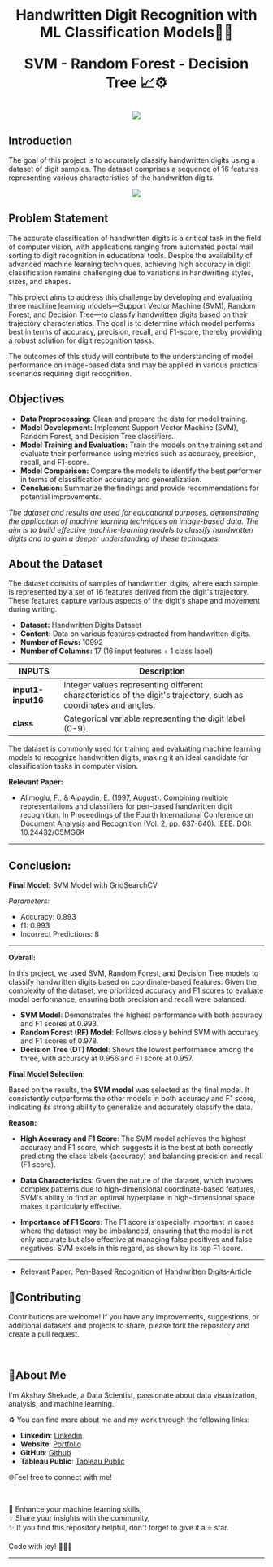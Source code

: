 <h1 align="center">
Handwritten Digit Recognition with ML Classification Models🔢📝
  
SVM - Random Forest - Decision Tree 📈⚙️
</h1>

<p align="center">
  <img src="https://github.com/Duygu-Jones/Machine-Learning-Projects/blob/main/HandWritten_Digit_Recognition_Multi-Class/img/digits2x.png?raw=true"
">
</p>

## Introduction

The goal of this project is to accurately classify handwritten digits using a dataset of digit samples. The dataset comprises a sequence of 16 features representing various characteristics of the handwritten digits.

<p align="center">
  <img src="https://github.com/Duygu-Jones/Machine-Learning-Projects/blob/main/HandWritten_Digit_Recognition_Multi-Class/img/digits3.png?raw=true"
">
</p>


## Problem Statement
The accurate classification of handwritten digits is a critical task in the field of computer vision, with applications ranging from automated postal mail sorting to digit recognition in educational tools. Despite the availability of advanced machine learning techniques, achieving high accuracy in digit classification remains challenging due to variations in handwriting styles, sizes, and shapes. 

This project aims to address this challenge by developing and evaluating three machine learning models—Support Vector Machine (SVM), Random Forest, and Decision Tree—to classify handwritten digits based on their trajectory characteristics. The goal is to determine which model performs best in terms of accuracy, precision, recall, and F1-score, thereby providing a robust solution for digit recognition tasks.

The outcomes of this study will contribute to the understanding of model performance on image-based data and may be applied in various practical scenarios requiring digit recognition.


## Objectives

- **Data Preprocessing:** Clean and prepare the data for model training.
- **Model Development:** Implement Support Vector Machine (SVM), Random Forest, and Decision Tree classifiers.
- **Model Training and Evaluation:** Train the models on the training set and evaluate their performance using metrics such as accuracy, precision, recall, and F1-score.
- **Model Comparison:** Compare the models to identify the best performer in terms of classification accuracy and generalization.
- **Conclusion:** Summarize the findings and provide recommendations for potential improvements.

*The dataset and results are used for educational purposes, demonstrating the application of machine learning techniques on image-based data. The aim is to build effective machine-learning models to classify handwritten digits and to gain a deeper understanding of these techniques.*


## About the Dataset

The dataset consists of samples of handwritten digits, where each sample is represented by a set of 16 features derived from the digit's trajectory. These features capture various aspects of the digit's shape and movement during writing.

- **Dataset:** Handwritten Digits Dataset
- **Content:** Data on various features extracted from handwritten digits.
- **Number of Rows:** 10992
- **Number of Columns:** 17 (16 input features + 1 class label)


| **INPUTS**      | **Description**                                                                                     |
|-----------------|-----------------------------------------------------------------------------------------------------|
| **input1-input16** | Integer values representing different characteristics of the digit's trajectory, such as coordinates and angles. |
| **class**       | Categorical variable representing the digit label (0-9).                                            |


The dataset is commonly used for training and evaluating machine learning models to recognize handwritten digits, making it an ideal candidate for classification tasks in computer vision.


**Relevant Paper:**
- Alimoglu, F., & Alpaydin, E. (1997, August). Combining multiple representations and classifiers for pen-based handwritten digit recognition. In Proceedings of the Fourth International Conference on Document Analysis and Recognition (Vol. 2, pp. 637-640). IEEE. DOI: 10.24432/C5MG6K  
----

## Conclusion:

**Final Model:** SVM Model with GridSearchCV 

*Parameters:*
- Accuracy: 0.993 
- f1: 0.993   
- Incorrect Predictions: 8
---

**Overall:**

In this project, we used SVM, Random Forest, and Decision Tree models to classify handwritten digits based on coordinate-based features. Given the complexity of the dataset, we prioritized accuracy and F1 scores to evaluate model performance, ensuring both precision and recall were balanced.

- **SVM Model**: Demonstrates the highest performance with both accuracy and F1 scores at 0.993.
- **Random Forest (RF) Model**: Follows closely behind SVM with accuracy and F1 scores of 0.978.
- **Decision Tree (DT) Model**: Shows the lowest performance among the three, with accuracy at 0.956 and F1 score at 0.957.

**Final Model Selection:**

Based on the results, the **SVM model** was selected as the final model. It consistently outperforms the other models in both accuracy and F1 score, indicating its strong ability to generalize and accurately classify the data.

**Reason:**

- **High Accuracy and F1 Score**: The SVM model achieves the highest accuracy and F1 score, which suggests it is the best at both correctly predicting the class labels (accuracy) and balancing precision and recall (F1 score).
  
- **Data Characteristics**: Given the nature of the dataset, which involves complex patterns due to high-dimensional coordinate-based features, SVM's ability to find an optimal hyperplane in high-dimensional space makes it particularly effective.

- **Importance of F1 Score**: The F1 score is especially important in cases where the dataset may be imbalanced, ensuring that the model is not only accurate but also effective at managing false positives and false negatives. SVM excels in this regard, as shown by its top F1 score.
---


 - Relevant Paper: [Pen-Based Recognition of Handwritten Digits-Article](https://archive.ics.uci.edu/dataset/81/pen+based+recognition+of+handwritten+digits)



## 🤝Contributing

Contributions are welcome! If you have any improvements, suggestions, or additional datasets and projects to share, please fork the repository and create a pull request.

<br>

## 🌱About Me

I'm Akshay Shekade, a Data Scientist, passionate about data visualization, analysis, and machine learning. 

♻️ You can find more about me and my work through the following links:

- **Linkedin**: [Linkedin](https://www.linkedin.com/in/akshay-shekade-a225a8135/?trk=opento_sprofile_topcard)
- **Website**: [Portfolio](https://akshayshekade.github.io/)
- **GitHub**: [Github](https://github.com/AkshayShekade)
- **Tableau Public**: [Tableau Public](https://public.tableau.com/app/profile/akshay.shekade/vizzes)

🌐Feel free to connect with me!

<br>

🎯 Enhance your machine learning skills,<br>
💡 Share your insights with the community,<br>
✨ If you find this repository helpful, don't forget to give it a ⭐ star.<br>

Code with joy! 👩‍💻✨

---
